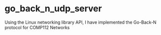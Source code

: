 # go_back_n_udp_server
Using the Linux networking library API, I have implemented the Go-Back-N protocol for COMP112 Networks
